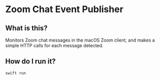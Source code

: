 # Zoom Chat Event Publisher

## What is this?

Monitors Zoom chat messages in the macOS Zoom client, and makes a simple HTTP
calls for each message detected.

## How do I run it?

```sh
swift run
```

